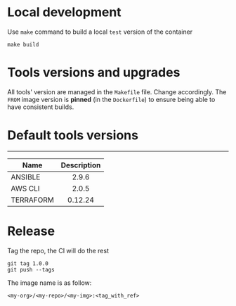 # Local development

Use `make` command to build a local `test` version of the container
```
make build
```

# Tools versions and upgrades

All tools' version are managed in the `Makefile` file. Change accordingly.
The `FROM` image version is **pinned** (in the `Dockerfile`) to ensure being able to have consistent builds.

# Default tools versions

----------------------
| Name | Description |
|------|:-------------:|
| ANSIBLE | 2.9.6 |
| AWS CLI | 2.0.5 |
| TERRAFORM | 0.12.24 |

# Release

Tag the repo, the CI will do the rest
```
git tag 1.0.0
git push --tags
```

The image name is as follow:
```
<my-org>/<my-repo>/<my-img>:<tag_with_ref>
```